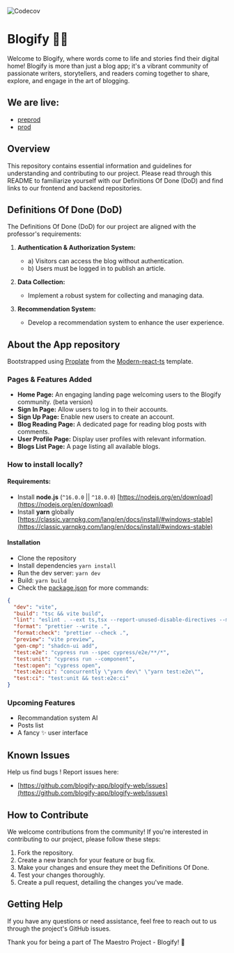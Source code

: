 <div>
<img alt="Codecov" src="https://img.shields.io/codecov/c/github/blogify-app/blogify-web">
</div>

# Blogify 📑✨

Welcome to Blogify, where words come to life and stories find their digital home! Blogify is more than just a blog app; it's a vibrant community of passionate writers, storytellers, and readers coming together to share, explore, and engage in the art of blogging.

## We are live:

- [preprod](https://blogify-preprod.vercel.app)
- [prod](https://blogify-prod.vercel.app)

## Overview

This repository contains essential information and guidelines for understanding and contributing to our project. Please read through this README to familiarize yourself with our Definitions Of Done (DoD) and find links to our frontend and backend repositories.

## Definitions Of Done (DoD)

The Definitions Of Done (DoD) for our project are aligned with the professor's requirements:

1. **Authentication & Authorization System:**

   - a) Visitors can access the blog without authentication.
   - b) Users must be logged in to publish an article.

2. **Data Collection:**

   - Implement a robust system for collecting and managing data.

3. **Recommendation System:**
   - Develop a recommendation system to enhance the user experience.

## About the App repository

Bootstrapped using [Proplate](https://github.com/YumeT023/proplate) from the [Modern-react-ts](https://github.com/YumeT023/modern-react-ts/tree/master) template.

### Pages & Features Added

- **Home Page:** An engaging landing page welcoming users to the Blogify community. (beta version)
- **Sign In Page:** Allow users to log in to their accounts.
- **Sign Up Page:** Enable new users to create an account.
- **Blog Reading Page:** A dedicated page for reading blog posts with comments.
- **User Profile Page:** Display user profiles with relevant information.
- **Blogs List Page:** A page listing all available blogs.

### How to install locally?

#### Requirements:

- Install **node.js** (`^16.0.0` || `^18.0.0`) [https://nodejs.org/en/download](https://nodejs.org/en/download)
- Install **yarn** globally [https://classic.yarnpkg.com/lang/en/docs/install/#windows-stable](https://classic.yarnpkg.com/lang/en/docs/install/#windows-stable)

#### Installation

- Clone the repository
- Install dependencies `yarn install`
- Run the dev server: `yarn dev`
- Build: `yarn build`
- Check the <u>package.json</u> for more commands:

```json
{
  "dev": "vite",
  "build": "tsc && vite build",
  "lint": "eslint . --ext ts,tsx --report-unused-disable-directives --max-warnings 0",
  "format": "prettier --write .",
  "format:check": "prettier --check .",
  "preview": "vite preview",
  "gen-cmp": "shadcn-ui add",
  "test:e2e": "cypress run --spec cypress/e2e/**/*",
  "test:unit": "cypress run --component",
  "test:open": "cypress open",
  "test:e2e:ci": "concurrently \"yarn dev\" \"yarn test:e2e\"",
  "test:ci": "test:unit && test:e2e:ci"
}
```

### Upcoming Features

- Recommandation system AI
- Posts list
- A fancy ✨ user interface

## Known Issues

Help us find bugs !
Report issues here:

- [https://github.com/blogify-app/blogify-web/issues](https://github.com/blogify-app/blogify-web/issues)

## How to Contribute

We welcome contributions from the community! If you're interested in contributing to our project, please follow these steps:

1. Fork the repository.
2. Create a new branch for your feature or bug fix.
3. Make your changes and ensure they meet the Definitions Of Done.
4. Test your changes thoroughly.
5. Create a pull request, detailing the changes you've made.

## Getting Help

If you have any questions or need assistance, feel free to reach out to us through the project's GitHub issues.

Thank you for being a part of The Maestro Project - Blogify! 🚀
